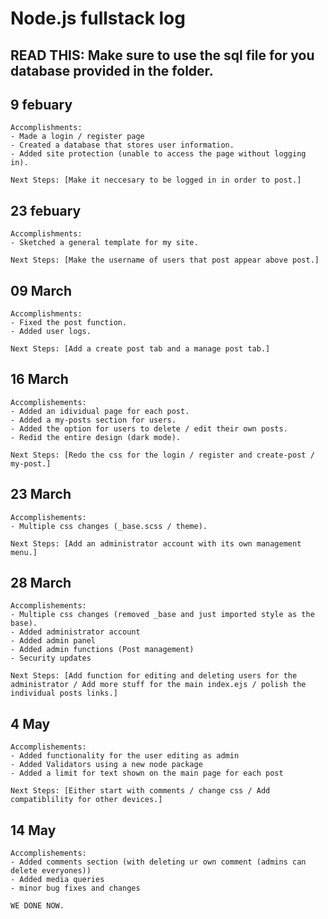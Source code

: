 # Node.js fullstack log

## READ THIS:  Make sure to use the sql file for you database provided in the folder.



## 9 febuary

    Accomplishments:
    - Made a login / register page
    - Created a database that stores user information.
    - Added site protection (unable to access the page without logging in).

    Next Steps: [Make it neccesary to be logged in in order to post.]

## 23 febuary

    Accomplishments:
    - Sketched a general template for my site.

    Next Steps: [Make the username of users that post appear above post.]

## 09 March

    Accomplishments:
    - Fixed the post function.
    - Added user logs.

    Next Steps: [Add a create post tab and a manage post tab.]

## 16 March

    Accomplishements:
    - Added an idividual page for each post.
    - Added a my-posts section for users.
    - Added the option for users to delete / edit their own posts.
    - Redid the entire design (dark mode).

    Next Steps: [Redo the css for the login / register and create-post / my-post.]

## 23 March

    Accomplishements:
    - Multiple css changes (_base.scss / theme).

    Next Steps: [Add an administrator account with its own management menu.]

## 28 March

    Accomplishements:
    - Multiple css changes (removed _base and just imported style as the base).
    - Added administrator account
    - Added admin panel
    - Added admin functions (Post management)
    - Security updates

    Next Steps: [Add function for editing and deleting users for the administrator / Add more stuff for the main index.ejs / polish the individual posts links.]

## 4 May

    Accomplishements:
    - Added functionality for the user editing as admin
    - Added Validators using a new node package
    - Added a limit for text shown on the main page for each post

    Next Steps: [Either start with comments / change css / Add compatiblility for other devices.]


## 14 May

    Accomplishements:
    - Added comments section (with deleting ur own comment (admins can delete everyones))
    - Added media queries
    - minor bug fixes and changes

    WE DONE NOW.
